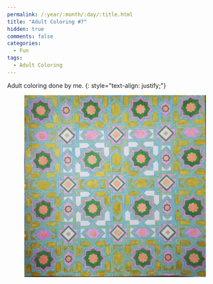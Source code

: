 ```yaml
---
permalink: /:year/:month/:day/:title.html
title: "Adult Coloring #7"
hidden: true
comments: false
categories:
  - Fun
tags:
  - Adult Coloring
---
```


Adult coloring done by me.
{: style="text-align: justify;"}
<br>

<figure>
    <a href="/assets/img/blogs/2018/09/30/IMG_20180930_224704.jpg"><img src="/assets/img/blogs/2018/09/30/IMG_20180930_224704.jpg"></a>
</figure>

